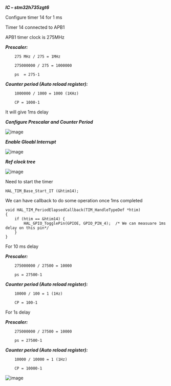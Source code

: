 ﻿***IC – stm32h735zgt6***



Configure timer 14 for 1 ms

Timer 14 connected to APB1

APB1 timer clock is 275MHz

***Prescaler:***

```
	275 MHz / 275 = 1MHz

	275000000 / 275 = 1000000

	ps  = 275-1
```

***Counter period (Auto reload register):***
```
	1000000 / 1000 = 1000 (1KHz)

	CP = 1000-1
```

It will give 1ms delay


***Configure Prescalar and Counter Period***

![image](https://user-images.githubusercontent.com/91674428/208249022-e65e35f5-11ef-4ce7-a383-f6e53cc60884.png)

***Enable Gloabl Interrupt***

![image](https://user-images.githubusercontent.com/91674428/208249034-ce2ccd9a-11b2-4080-90b7-48e261732ee8.png)

***Ref clock tree***

![image](https://user-images.githubusercontent.com/91674428/208249040-645823a1-226f-4411-9845-fb3c2d61b8e4.png)

Need to start the timer
```
HAL_TIM_Base_Start_IT (&htim14);
```

We can have callback to do some operation once 1ms completed

```
void HAL_TIM_PeriodElapsedCallback(TIM_HandleTypeDef *htim)
{
	if (htim == &htim14) {
		HAL_GPIO_TogglePin(GPIOE, GPIO_PIN_4);	/* We can measuare 1ms delay on this pin*/
	}
}
```


For 10 ms delay

***Prescaler:***
```
	275000000 / 27500 = 10000

	ps = 27500-1
```
***Counter period (Auto reload register):***
```
	10000 / 100 = 1 (1Hz)

	CP = 100-1
```


For 1s delay

***Prescaler:***
```
	275000000 / 27500 = 10000

	ps = 27500-1
```
***Counter period (Auto reload register):***
```
	10000 / 10000 = 1 (1Hz)

	CP = 10000-1
```
![image](https://user-images.githubusercontent.com/91674428/209430837-e2d33f33-82bc-4f3c-b405-fdd127f4cc44.png)
